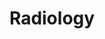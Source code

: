 ---
title: Radiology
crosslinks:
- medicine
- MedicalPhysics
- livven
- DoctorsofIndia
- science
- Justrolledintotheshop
- AskDocs
- askmedicine
- doctorsthatgame
---